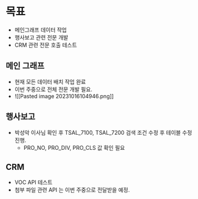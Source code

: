 # 목표
* 메인그래프 데이터 작업
* 행사보고 관련 전문 개발
* CRM 관련 전문 호출 테스트

## 메인 그래프
- 현재 모든 데이터 배치 작업 완료
- 이번 주중으로 전체 전문 개발 필요.
-  ![[Pasted image 20231016104946.png]]

## 행사보고
- 박성악 이사님 확인 후 TSAL_7100, TSAL_7200 검색 조건 수정 후 테이블 수정 진행.
	- PRO_NO, PRO_DIV, PRO_CLS 값 확인 필요

## CRM
- VOC API 테스트
- 첨부 파일 관련 API 는 이번 주중으로 전달받을 예정.

